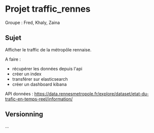 # Projet traffic_rennes

Groupe : Fred, Khaly, Zaina

## Sujet
Afficher le traffic de la métropôle rennaise.

A faire : 
* récupérer les données depuis l'api
* créer un index
* transférer sur elasticsearch
* créer un dashboard kibana


API données : https://data.rennesmetropole.fr/explore/dataset/etat-du-trafic-en-temps-reel/information/


## Versionning
...
